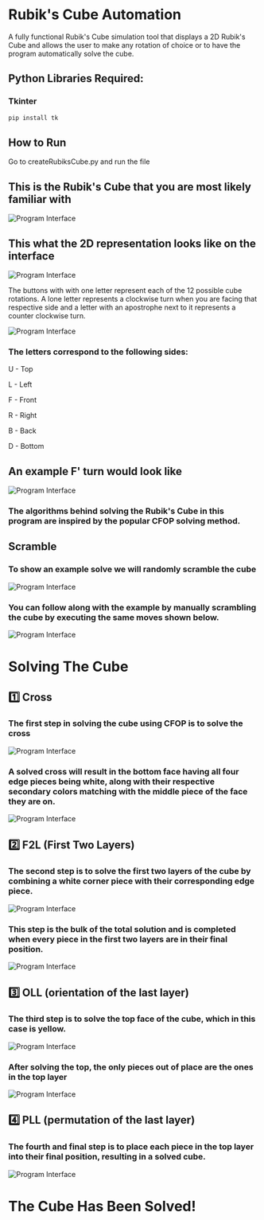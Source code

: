 # Rubik's Cube Automation

A fully functional Rubik's Cube simulation tool that displays a 2D Rubik's Cube and allows the user to make any rotation of choice or to have the program automatically solve the cube.

## Python Libraries Required:
### Tkinter

```sh
pip install tk
```

## How to Run
Go to createRubiksCube.py and run the file


## This is the Rubik's Cube that you are most likely familiar with

![Program Interface](/Images/exampleRubiksCube.jpg)

## This what the 2D representation looks like on the interface

![Program Interface](/Images/openingRubiksCubeScreen.png)

The buttons with with one letter represent each of the 12 possible cube rotations. A lone letter represents a clockwise turn when you are facing that respective side and a letter with an apostrophe next to it represents a counter clockwise turn.

![Program Interface](/Images/openingRubiksCubeScreenEdited.png)

### The letters correspond to the following sides:

U - Top

L - Left

F - Front

R - Right

B - Back

D - Bottom

## An example F' turn would look like

![Program Interface](/Images/displayAfterFPrimeMove.png)



### The algorithms behind solving the Rubik's Cube in this program are inspired by the popular CFOP solving method.

## Scramble
### To show an example solve we will randomly scramble the cube

![Program Interface](/Images/openingRubiksCubeScreenPointingToScramble.png)

### You can follow along with the example by manually scrambling the cube by executing the same moves shown below.

![Program Interface](/Images/showRandomScramble.png)

# Solving The Cube
## 1️⃣ Cross
### The first step in solving the cube using CFOP is to solve the cross

![Program Interface](/Images/crossSolved.png)

### A solved cross will result in the bottom face having all four edge pieces being white, along with their respective secondary colors matching with the middle piece of the face they are on.

![Program Interface](/Images/crossSolvedEdited.png)

## 2️⃣ F2L (First Two Layers)
### The second step is to solve the first two layers of the cube by combining a white corner piece with their corresponding edge piece.

![Program Interface](/Images/F2LSolved.png)

### This step is the bulk of the total solution and is completed when every piece in the first two layers are in their final position.

![Program Interface](/Images/F2LSolvedEdited.png)

## 3️⃣ OLL (orientation of the last layer)
### The third step is to solve the top face of the cube, which in this case is yellow.

![Program Interface](/Images/OLLSolved.png)

### After solving the top, the only pieces out of place are the ones in the top layer

![Program Interface](/Images/OLLSolvedEdited.png)

## 4️⃣ PLL (permutation of the last layer)
### The fourth and final step is to place each piece in the top layer into their final position, resulting in a solved cube.

![Program Interface](/Images/PLLSolved.png)

# The Cube Has Been Solved!